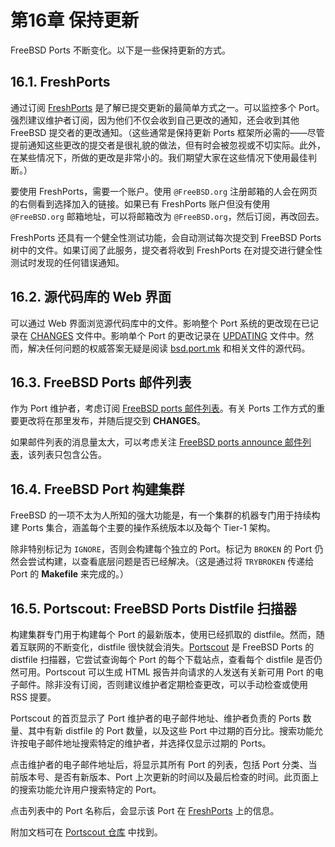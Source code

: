 # 第16章 保持更新

FreeBSD Ports 不断变化。以下是一些保持更新的方式。

## 16.1. FreshPorts

通过订阅 [FreshPorts](https://www.freshports.org/) 是了解已提交更新的最简单方式之一。可以监控多个 Port。强烈建议维护者订阅，因为他们不仅会收到自己更改的通知，还会收到其他 FreeBSD 提交者的更改通知。（这些通常是保持更新 Ports 框架所必需的——尽管提前通知这些更改的提交者是很礼貌的做法，但有时会被忽视或不切实际。此外，在某些情况下，所做的更改是非常小的。我们期望大家在这些情况下使用最佳判断。）

要使用 FreshPorts，需要一个账户。使用 `@FreeBSD.org` 注册邮箱的人会在网页的右侧看到选择加入的链接。如果已有 FreshPorts 账户但没有使用 `@FreeBSD.org` 邮箱地址，可以将邮箱改为 `@FreeBSD.org`，然后订阅，再改回去。

FreshPorts 还具有一个健全性测试功能，会自动测试每次提交到 FreeBSD Ports 树中的文件。如果订阅了此服务，提交者将收到 FreshPorts 在对提交进行健全性测试时发现的任何错误通知。

## 16.2. 源代码库的 Web 界面

可以通过 Web 界面浏览源代码库中的文件。影响整个 Port 系统的更改现在已记录在 [CHANGES](https://cgit.freebsd.org/ports/tree/CHANGES) 文件中。影响单个 Port 的更改记录在 [UPDATING](https://cgit.freebsd.org/ports/tree/UPDATING) 文件中。然而，解决任何问题的权威答案无疑是阅读 [bsd.port.mk](https://cgit.freebsd.org/ports/tree/Mk/bsd.port.mk) 和相关文件的源代码。

## 16.3. FreeBSD Ports 邮件列表

作为 Port 维护者，考虑订阅 [FreeBSD ports 邮件列表](https://lists.freebsd.org/subscription/freebsd-ports)。有关 Ports 工作方式的重要更改将在那里发布，并随后提交到 **CHANGES**。

如果邮件列表的消息量太大，可以考虑关注 [FreeBSD ports announce 邮件列表](https://lists.freebsd.org/subscription/freebsd-ports-announce)，该列表只包含公告。

## 16.4. FreeBSD Port 构建集群

FreeBSD 的一项不太为人所知的强大功能是，有一个集群的机器专门用于持续构建 Ports 集合，涵盖每个主要的操作系统版本以及每个 Tier-1 架构。

除非特别标记为 `IGNORE`，否则会构建每个独立的 Port。标记为 `BROKEN` 的 Port 仍然会尝试构建，以查看底层问题是否已经解决。（这是通过将 `TRYBROKEN` 传递给 Port 的 **Makefile** 来完成的。）

## 16.5. Portscout: FreeBSD Ports Distfile 扫描器

构建集群专门用于构建每个 Port 的最新版本，使用已经抓取的 distfile。然而，随着互联网的不断变化，distfile 很快就会消失。[Portscout](https://portscout.freebsd.org/) 是 FreeBSD Ports 的 distfile 扫描器，它尝试查询每个 Port 的每个下载站点，查看每个 distfile 是否仍然可用。Portscout 可以生成 HTML 报告并向请求的人发送有关新可用 Port 的电子邮件。除非没有订阅，否则建议维护者定期检查更改，可以手动检查或使用 RSS 提要。

Portscout 的首页显示了 Port 维护者的电子邮件地址、维护者负责的 Ports 数量、其中有新 distfile 的 Port 数量，以及这些 Port 中过期的百分比。搜索功能允许按电子邮件地址搜索特定的维护者，并选择仅显示过期的 Ports。

点击维护者的电子邮件地址后，将显示其所有 Port 的列表，包括 Port 分类、当前版本号、是否有新版本、Port 上次更新的时间以及最后检查的时间。此页面上的搜索功能允许用户搜索特定的 Port。

点击列表中的 Port 名称后，会显示该 Port 在 [FreshPorts](https://freshports.org/) 上的信息。

附加文档可在 [Portscout 仓库](https://github.com/freebsd/portscout/) 中找到。
